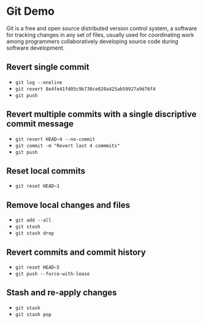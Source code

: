 # Git Demo
Git is a free and open source distributed version control system, a software for tracking changes in any set of files, usually used for coordinating work among programmers collaboratively developing source code during software development.
## Revert single commit
- `git log --oneline`
- `git revert 8e4fe41fd05c9b730ce020a425ab59927a9d76f4`
- `git push`
## Revert multiple commits with a single discriptive commit message
- `git revert HEAD~4 --no-commit` 
- `git commit -m "Revert last 4 commmits"`
- `git push`
## Reset local commits
- `git reset HEAD~1`
## Remove local changes and files
- `git add --all`
- `git stash`
- `git stash drop`
## Revert commits and commit history
- `git reset HEAD~5`
- `git push --force-with-lease`
## Stash and re-apply changes
- `git stash`
- `git stash pop`
## 
